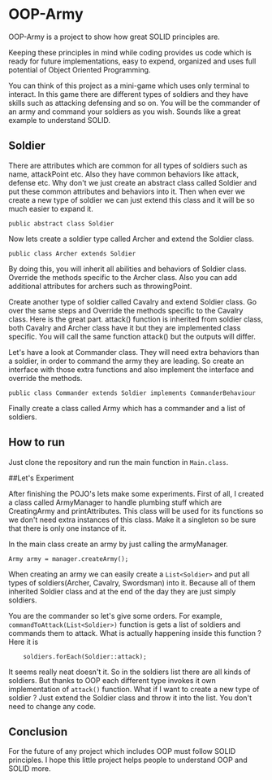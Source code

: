 # OOP-Army
OOP-Army is a project to show how great SOLID principles are. 

Keeping these principles in mind while coding provides us code which is ready for future implementations, 
easy to expend, organized and uses full potential of Object Oriented Programming. 

You can think of this project as a mini-game which uses only terminal to interact. In this game
there are different types of soldiers and they have skills such as attacking defensing and so on.
You will be the commander of an army and command your soldiers as you wish. Sounds like a great example
to understand SOLID.

## Soldier
There are attributes which are common for all types of soldiers such as name, attackPoint etc.
Also they have common behaviors like attack, defense etc. 
Why don't we just create an abstract class called Soldier and put these common attributes and
behaviors into it. Then when ever we create a new type of soldier we can just extend this class
and it will be so much easier to expand it.

`public abstract class Soldier`

Now lets create a soldier type called Archer and extend the Soldier class.

`public class Archer extends Soldier`

By doing this, you will inherit all abilities and behaviors of Soldier class. Override the methods 
specific to the Archer class. Also you can add additional attributes for archers such as throwingPoint.

Create another type of soldier called Cavalry and extend Soldier class. Go over the same steps
and Override the methods specific to the Cavalry class. Here is the great part. attack() function is
inherited from soldier class, both Cavalry and Archer class have it but they are implemented
class specific. You will call the same function attack() but the outputs will differ.

Let's have a look at Commander class. They will need extra behaviors than a soldier, in order to
command the army they are leading. So create an interface with those extra functions and 
also implement the interface and override the methods.

`public class Commander extends Soldier implements CommanderBehaviour`

Finally create a class called Army which has a commander and a list of soldiers.

## How to run

Just clone the repository and run the main function in `Main.class`.

##Let's Experiment

After finishing the POJO's lets make some experiments. First of all, I created a class called
ArmyManager to handle plumbing stuff which are CreatingArmy and printAttributes. This class will
be used for its functions so we don't need extra instances of this class. Make it a singleton so 
be sure that there is only one instance of it.

In the main class create an army by just calling the armyManager.

`Army army = manager.createArmy();`

When creating an army we can easily create a `List<Soldier>` and put all types of soldiers(Archer,
Cavalry, Swordsman) into it. Because all of them inherited Soldier class and at the end of the day
they are just simply soldiers.

You are the commander so let's give some orders. For example, `commandToAttack(List<Soldier>)` function
is gets a list of soldiers and commands them to attack. What is actually happening inside this function ? Here it is

`    
         soldiers.forEach(Soldier::attack);
`

It seems really neat doesn't it. So in the soldiers list there are all kinds of soldiers. 
But thanks to OOP each different type invokes it own implementation of `attack()` function. 
What if I want to create a new type of soldier ? Just extend the Soldier class and throw
it into the list. You don't need to change any code.

## Conclusion

For the future of any project which includes OOP must follow SOLID principles.
I hope this little project helps people to understand OOP and SOLID more.
